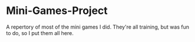 # Mini-Games-Project

A repertory of most of the mini games I did. They're all training, but was fun to do, so I put them all here.
